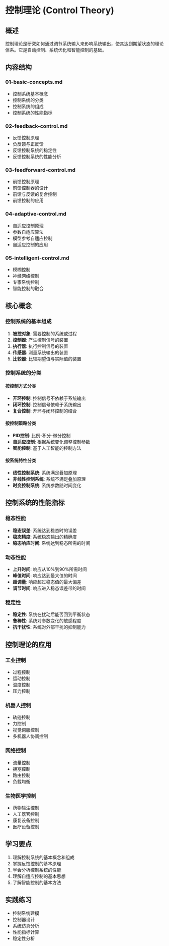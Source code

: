 # 控制理论 (Control Theory)

## 概述

控制理论是研究如何通过调节系统输入来影响系统输出，使其达到期望状态的理论体系。它是自动控制、系统优化和智能控制的基础。

## 内容结构

### 01-basic-concepts.md

- 控制系统基本概念
- 控制系统的分类
- 控制系统的组成
- 控制系统的性能指标

### 02-feedback-control.md

- 反馈控制原理
- 负反馈与正反馈
- 反馈控制系统的稳定性
- 反馈控制系统的性能分析

### 03-feedforward-control.md

- 前馈控制原理
- 前馈控制器的设计
- 前馈与反馈的复合控制
- 前馈控制的应用

### 04-adaptive-control.md

- 自适应控制原理
- 参数自适应算法
- 模型参考自适应控制
- 自适应控制的应用

### 05-intelligent-control.md

- 模糊控制
- 神经网络控制
- 专家系统控制
- 智能控制的融合

## 核心概念

### 控制系统的基本组成

1. **被控对象**: 需要控制的系统或过程
2. **控制器**: 产生控制信号的装置
3. **执行器**: 执行控制信号的装置
4. **传感器**: 测量系统输出的装置
5. **比较器**: 比较期望值与实际值的装置

### 控制系统的分类

#### 按控制方式分类

- **开环控制**: 控制信号不依赖于系统输出
- **闭环控制**: 控制信号依赖于系统输出
- **复合控制**: 开环与闭环控制的结合

#### 按控制策略分类

- **PID控制**: 比例-积分-微分控制
- **自适应控制**: 根据系统变化调整控制参数
- **智能控制**: 基于人工智能的控制方法

#### 按系统特性分类

- **线性控制系统**: 系统满足叠加原理
- **非线性控制系统**: 系统不满足叠加原理
- **时变控制系统**: 系统参数随时间变化

## 控制系统的性能指标

### 稳态性能

- **稳态误差**: 系统达到稳态时的误差
- **稳态精度**: 系统稳态输出的精确度
- **稳态响应时间**: 系统达到稳态所需的时间

### 动态性能

- **上升时间**: 响应从10%到90%所需时间
- **峰值时间**: 响应达到最大值的时间
- **超调量**: 响应超过稳态值的最大偏差
- **调节时间**: 响应进入稳态误差带的时间

### 稳定性

- **稳定性**: 系统在扰动后能否回到平衡状态
- **鲁棒性**: 系统对参数变化的敏感程度
- **抗干扰性**: 系统对外部干扰的抑制能力

## 控制理论的应用

### 工业控制

- 过程控制
- 运动控制
- 温度控制
- 压力控制

### 机器人控制

- 轨迹控制
- 力控制
- 视觉伺服控制
- 多机器人协调控制

### 网络控制

- 流量控制
- 拥塞控制
- 路由控制
- 负载均衡

### 生物医学控制

- 药物输注控制
- 人工器官控制
- 康复设备控制
- 医疗设备控制

## 学习要点

1. 理解控制系统的基本概念和组成
2. 掌握反馈控制的基本原理
3. 学会分析控制系统的性能
4. 理解自适应控制的基本思想
5. 了解智能控制的基本方法

## 实践练习

- 控制系统建模
- 控制器设计
- 系统仿真分析
- 性能指标计算
- 稳定性分析

